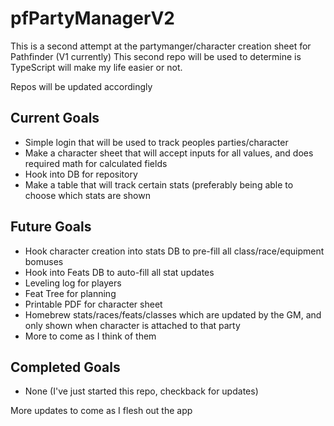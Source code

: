 # pfPartyManagerV2

This is a second attempt at the partymanger/character creation sheet for Pathfinder (V1 currently) This second repo will be used to determine is TypeScript will make my life easier or not. 

Repos will be updated accordingly

## Current Goals
  - Simple login that will be used to track peoples parties/character
  - Make a character sheet that will accept inputs for all values, and does required math for calculated fields
  - Hook into DB for repository
  - Make a table that will track certain stats (preferably being able to choose which stats are shown

## Future Goals
  - Hook character creation into stats DB to pre-fill all class/race/equipment bomuses
  - Hook into Feats DB to auto-fill all stat updates
  - Leveling log for players
  - Feat Tree for planning
  - Printable PDF for character sheet
  - Homebrew stats/races/feats/classes which are updated by the GM, and only shown when character is attached to that party
  - More to come as I think of them
  
## Completed Goals
  - None (I've just started this repo, checkback for updates)
  
More updates to come as I flesh out the app
